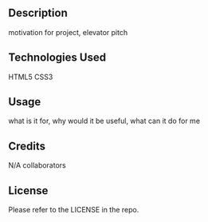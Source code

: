 ## Description
motivation for project, elevator pitch

## Technologies Used
HTML5
CSS3

## Usage
what is it for, why would it be useful, what can it do for me

## Credits
N/A
collaborators

## License
Please refer to the LICENSE in the repo.